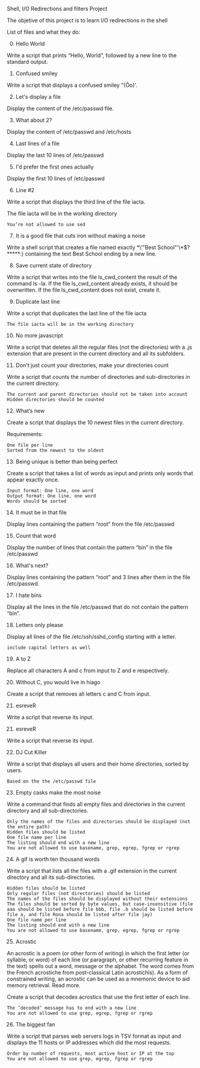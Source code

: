 Shell, I/O Redirections and filters Project

The objetive of this project is to learn I/O redirections in the shell

List of files and what they do:

0. Hello World 

Write a script that prints “Hello, World”, followed by a new line to the standard output.


1. Confused smiley

Write a script that displays a confused smiley "(Ôo)'.

2. Let's display a file 

Display the content of the /etc/passwd file.

3. What about 2? 

Display the content of /etc/passwd and /etc/hosts

4. Last lines of a file 

Display the last 10 lines of /etc/passwd

5. I'd prefer the first ones actually 

Display the first 10 lines of /etc/passwd

6. Line #2 

Write a script that displays the third line of the file iacta.

The file iacta will be in the working directory

    You’re not allowed to use sed

7. It is a good file that cuts iron without making a noise

Write a shell script that creates a file named exactly \*\\'"Best School"\'\\*$\?\*\*\*\*\*:) containing the text Best School ending by a new line.

8. Save current state of directory 

Write a script that writes into the file ls_cwd_content the result of the command ls -la. If the file ls_cwd_content already exists, it should be overwritten. If the file ls_cwd_content does not exist, create it.

9. Duplicate last line 

Write a script that duplicates the last line of the file iacta

    The file iacta will be in the working directory

10. No more javascript 

Write a script that deletes all the regular files (not the directories) with a .js extension that are present in the current directory and all its subfolders.


11. Don't just count your directories, make your directories count

Write a script that counts the number of directories and sub-directories in the current directory.

    The current and parent directories should not be taken into account
    Hidden directories should be counted

12. What’s new 

Create a script that displays the 10 newest files in the current directory.

Requirements:

    One file per line
    Sorted from the newest to the oldest

13. Being unique is better than being perfect 

Create a script that takes a list of words as input and prints only words that appear exactly once.

    Input format: One line, one word
    Output format: One line, one word
    Words should be sorted

14. It must be in that file 

Display lines containing the pattern “root” from the file /etc/passwd

15. Count that word 

Display the number of lines that contain the pattern “bin” in the file /etc/passwd

16. What's next? 

Display lines containing the pattern “root” and 3 lines after them in the file /etc/passwd.

17. I hate bins 

Display all the lines in the file /etc/passwd that do not contain the pattern “bin”.

18. Letters only please 

Display all lines of the file /etc/ssh/sshd_config starting with a letter.

    include capital letters as well

19. A to Z 

Replace all characters A and c from input to Z and e respectively.

20. Without C, you would live in hiago 

Create a script that removes all letters c and C from input.

21. esreveR 

Write a script that reverse its input.

21. esreveR 

Write a script that reverse its input.

22. DJ Cut Killer 

Write a script that displays all users and their home directories, sorted by users.

    Based on the the /etc/passwd file

23. Empty casks make the most noise 

Write a command that finds all empty files and directories in the current directory and all sub-directories.

    Only the names of the files and directories should be displayed (not the entire path)
    Hidden files should be listed
    One file name per line
    The listing should end with a new line
    You are not allowed to use basename, grep, egrep, fgrep or rgrep

24. A gif is worth ten thousand words 

Write a script that lists all the files with a .gif extension in the current directory and all its sub-directories.

    Hidden files should be listed
    Only regular files (not directories) should be listed
    The names of the files should be displayed without their extensions
    The files should be sorted by byte values, but case-insensitive (file aaa should be listed before file bbb, file .b should be listed before file a, and file Rona should be listed after file jay)
    One file name per line
    The listing should end with a new line
    You are not allowed to use basename, grep, egrep, fgrep or rgrep

25. Acrostic 

An acrostic is a poem (or other form of writing) in which the first letter (or syllable, or word) of each line (or paragraph, or other recurring feature in the text) spells out a word, message or the alphabet. The word comes from the French acrostiche from post-classical Latin acrostichis). As a form of constrained writing, an acrostic can be used as a mnemonic device to aid memory retrieval. Read more.

Create a script that decodes acrostics that use the first letter of each line.

    The ‘decoded’ message has to end with a new line
    You are not allowed to use grep, egrep, fgrep or rgrep

26. The biggest fan 

Write a script that parses web servers logs in TSV format as input and displays the 11 hosts or IP addresses which did the most requests.

    Order by number of requests, most active host or IP at the top
    You are not allowed to use grep, egrep, fgrep or rgrep

